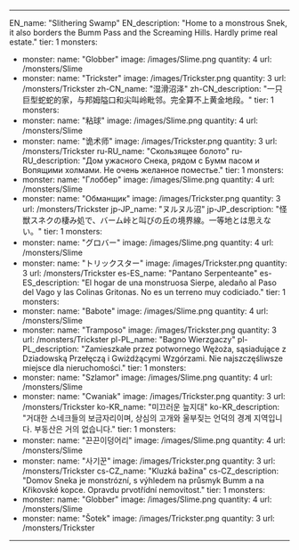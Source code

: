 ---

EN_name: "Slithering Swamp"
EN_description: "Home to a monstrous Snek, it also borders the Bumm Pass and the Screaming Hills. Hardly prime real estate."
tier: 1
monsters:
  - monster:
    name: "Globber"
    image: /images/Slime.png
    quantity: 4
    url: /monsters/Slime
  - monster:
    name: "Trickster"
    image: /images/Trickster.png
    quantity: 3
    url: /monsters/Trickster
zh-CN_name: "湿滑沼泽"
zh-CN_description: "一只巨型蛇蛇的家，与邦姆隘口和尖叫岭毗邻。完全算不上黄金地段。"
tier: 1
monsters:
  - monster:
    name: "粘球"
    image: /images/Slime.png
    quantity: 4
    url: /monsters/Slime
  - monster:
    name: "诡术师"
    image: /images/Trickster.png
    quantity: 3
    url: /monsters/Trickster
ru-RU_name: "Скользящее болото"
ru-RU_description: "Дом ужасного Снека, рядом с Бумм пасом и Вопящими холмами. Не очень желанное поместье."
tier: 1
monsters:
  - monster:
    name: "Глоббер"
    image: /images/Slime.png
    quantity: 4
    url: /monsters/Slime
  - monster:
    name: "Обманщик"
    image: /images/Trickster.png
    quantity: 3
    url: /monsters/Trickster
jp-JP_name: "ヌルヌル沼"
jp-JP_description: "怪獣スネクの棲み処で、バーム峠と叫びの丘の境界線。一等地とは思えない。"
tier: 1
monsters:
  - monster:
    name: "グロバー"
    image: /images/Slime.png
    quantity: 4
    url: /monsters/Slime
  - monster:
    name: "トリックスター"
    image: /images/Trickster.png
    quantity: 3
    url: /monsters/Trickster
es-ES_name: "Pantano Serpenteante"
es-ES_description: "El hogar de una monstruosa Sierpe, aledaño al Paso del Vago y las Colinas Gritonas. No es un terreno muy codiciado."
tier: 1
monsters:
  - monster:
    name: "Babote"
    image: /images/Slime.png
    quantity: 4
    url: /monsters/Slime
  - monster:
    name: "Tramposo"
    image: /images/Trickster.png
    quantity: 3
    url: /monsters/Trickster
pl-PL_name: "Bagno Wierzgaczy"
pl-PL_description: "Zamieszkałe przez potwornego Wężoża, sąsiadujące z Dziadowską Przełęczą i Gwiżdżącymi Wzgórzami. Nie najszczęśliwsze miejsce dla nieruchomości."
tier: 1
monsters:
  - monster:
    name: "Szlamor"
    image: /images/Slime.png
    quantity: 4
    url: /monsters/Slime
  - monster:
    name: "Cwaniak"
    image: /images/Trickster.png
    quantity: 3
    url: /monsters/Trickster
ko-KR_name: "미끄러운 늪지대"
ko-KR_description: "거대한 스네크들의 보금자리이며, 상심의 고개와 울부짖는 언덕의 경계 지역입니다. 부동산은 거의 없습니다."
tier: 1
monsters:
  - monster:
    name: "끈끈이덩어리"
    image: /images/Slime.png
    quantity: 4
    url: /monsters/Slime
  - monster:
    name: "사기꾼"
    image: /images/Trickster.png
    quantity: 3
    url: /monsters/Trickster
cs-CZ_name: "Kluzká bažina"
cs-CZ_description: "Domov Sneka je monstrózní, s výhledem na průsmyk Bumm a na Křikovské kopce. Opravdu prvotřídní nemovitost."
tier: 1
monsters:
  - monster:
    name: "Globber"
    image: /images/Slime.png
    quantity: 4
    url: /monsters/Slime
  - monster:
    name: "Šotek"
    image: /images/Trickster.png
    quantity: 3
    url: /monsters/Trickster
---